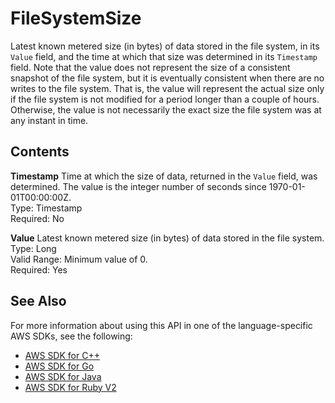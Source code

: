 # FileSystemSize<a name="API_FileSystemSize"></a>

Latest known metered size \(in bytes\) of data stored in the file system, in its `Value` field, and the time at which that size was determined in its `Timestamp` field\. Note that the value does not represent the size of a consistent snapshot of the file system, but it is eventually consistent when there are no writes to the file system\. That is, the value will represent the actual size only if the file system is not modified for a period longer than a couple of hours\. Otherwise, the value is not necessarily the exact size the file system was at any instant in time\.

## Contents<a name="API_FileSystemSize_Contents"></a>

 **Timestamp**   <a name="efs-Type-FileSystemSize-Timestamp"></a>
Time at which the size of data, returned in the `Value` field, was determined\. The value is the integer number of seconds since 1970\-01\-01T00:00:00Z\.  
Type: Timestamp  
Required: No

 **Value**   <a name="efs-Type-FileSystemSize-Value"></a>
Latest known metered size \(in bytes\) of data stored in the file system\.  
Type: Long  
Valid Range: Minimum value of 0\.  
Required: Yes

## See Also<a name="API_FileSystemSize_SeeAlso"></a>

For more information about using this API in one of the language\-specific AWS SDKs, see the following:
+  [AWS SDK for C\+\+](https://docs.aws.amazon.com/goto/SdkForCpp/elasticfilesystem-2015-02-01/FileSystemSize) 
+  [AWS SDK for Go](https://docs.aws.amazon.com/goto/SdkForGoV1/elasticfilesystem-2015-02-01/FileSystemSize) 
+  [AWS SDK for Java](https://docs.aws.amazon.com/goto/SdkForJava/elasticfilesystem-2015-02-01/FileSystemSize) 
+  [AWS SDK for Ruby V2](https://docs.aws.amazon.com/goto/SdkForRubyV2/elasticfilesystem-2015-02-01/FileSystemSize) 